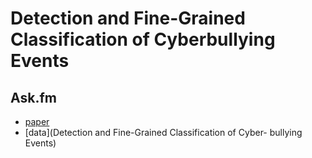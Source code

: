 # Detection and Fine-Grained Classification of Cyberbullying Events

## Ask.fm

- [paper](https://www.aclweb.org/anthology/R15-1086/)
- [data](Detection and Fine-Grained Classification of Cyber-
bullying Events)